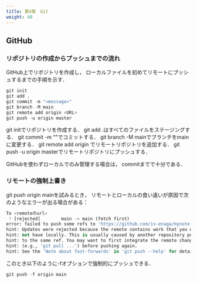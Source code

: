 ```yaml
---
title: 第4章　Git 
weight: 40 
---
```

<!-- ######################################### -->

<!-- =================================== -->
## GitHub
<!-- =================================== -->

<!-- ---------------------------------- -->
### リポジトリの作成からプッシュまでの流れ
<!-- ---------------------------------- -->
GitHub上でリポジトリを作成し，
ローカルファイルを初めてリモートにプッシュするまでの手順を示す．
```python
git init
git add .
git commit -m "<message>"
git branch -M main
git remote add origin <URL>
git push -u origin master
 ```


git initでリポジトリを作成する．
git add .はすべてのファイルをステージングする．
git commit -m "<message>"でコミットする．
git branch -M mainでブランチをmainに変更する．
git remote add origin <URL>でリモートリポジトリを追加する．
git push -u origin masterでリモートリポジトリにプッシュする．

GitHubを使わずローカルでのみ管理する場合は，
commitまでで十分である．
<!-- ---------------------------------- -->
### リモートの強制上書き
<!-- ---------------------------------- -->
git push origin mainを試みるとき，
リモートとローカルの食い違いが原因で次のようなエラーが出る場合がある：
```python
To <remoteのurl>
 ! [rejected]        main -> main (fetch first)
error: failed to push some refs to 'https://github.com/is-enaga/mynote.git'
hint: Updates were rejected because the remote contains work that you do
hint: not have locally. This is usually caused by another repository pushing
hint: to the same ref. You may want to first integrate the remote changes
hint: (e.g., 'git pull ...') before pushing again.
hint: See the 'Note about fast-forwards' in 'git push --help' for details.
 ```


このとき以下のように-fオプションで強制的にプッシュできる．
```python
git push -f origin main
 ```
<!-- ######################################### -->
